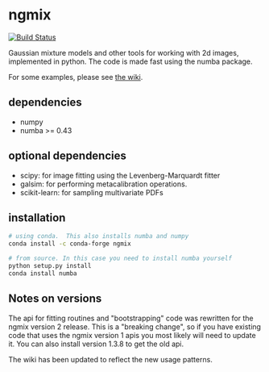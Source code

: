 ngmix
=====

[![Build Status](https://travis-ci.com/esheldon/ngmix.svg?branch=master)](https://travis-ci.com/esheldon/ngmix)

Gaussian mixture models and other tools for working with 2d images, implemented
in python. The code is made fast using the numba package.

For some examples, please see [the wiki](https://github.com/esheldon/ngmix/wiki).

dependencies
------------

* numpy
* numba >= 0.43

optional dependencies
---------------------
* scipy: for image fitting using the Levenberg-Marquardt fitter
* galsim: for performing metacalibration operations.
* scikit-learn: for sampling multivariate PDFs

installation
------------
```bash
# using conda.  This also installs numba and numpy
conda install -c conda-forge ngmix

# from source. In this case you need to install numba yourself
python setup.py install
conda install numba
```

Notes on versions
-----------------

The api for fitting routines and "bootstrapping" code was rewritten for the
ngmix version 2 release.  This is a "breaking change", so if you have existing
code that uses the ngmix version 1 apis you most likely will need to update it.
You can also install version 1.3.8 to get the old api.

The wiki has been updated to reflect the new usage patterns.
